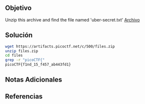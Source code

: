 ## Objetivo
Unzip this archive and find the file named 'uber-secret.txt' [Archivo](https://artifacts.picoctf.net/c/500/files.zip)

## Solución
```bash
wget https://artifacts.picoctf.net/c/500/files.zip
unzip files.zip
cd files
grep -r "picoCTF{"
picoCTF{f1nd_15_f457_ab443fd1}
```

## Notas Adicionales


## Referencias
